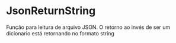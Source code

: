 # JsonReturnString
Função para leitura de arquivo JSON. O retorno ao invés de ser um dicionario está retornando no formato string
